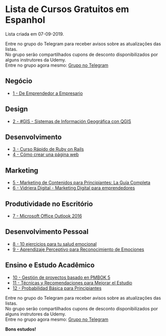 # Lista de Cursos Gratuitos em Espanhol

Lista criada em 07-09-2019.

Entre no grupo do Telegram para receber avisos sobre as atualizações das listas.  
No grupo serão compartilhados cupons de desconto disponibilizados por alguns instrutores da Udemy.  
Entre no grupo agora mesmo: [Grupo no Telegram](http://bit.ly/2UvKbVX)


## Negócio
 - [ 1 - De Emprendedor a Empresario](https://www.udemy.com/course/de-emprendedor-a-empresario/?deal_code=UDEAFFCMC919&ranMID=39197&ranEAID=FYTGsFWqJEA&ranSiteID=FYTGsFWqJEA-8CPJOQ.SQ47yo.gt9Jf6_g&LSNPUBID=FYTGsFWqJEA)


## Design
 - [ 2 - #GIS - Sistemas de Información Geográfica con QGIS](https://www.udemy.com/course/gis-con-qgis-facil/?deal_code=UDEAFFCMC919&ranMID=39197&ranEAID=FYTGsFWqJEA&ranSiteID=FYTGsFWqJEA-8CPJOQ.SQ47yo.gt9Jf6_g&LSNPUBID=FYTGsFWqJEA)


## Desenvolvimento
 - [ 3 - Curso Rápido de Ruby on Rails](https://www.udemy.com/course/curso-rapido-de-ruby-on-rails/?deal_code=UDEAFFCMC919&ranMID=39197&ranEAID=FYTGsFWqJEA&ranSiteID=FYTGsFWqJEA-8CPJOQ.SQ47yo.gt9Jf6_g&LSNPUBID=FYTGsFWqJEA)
 - [ 4 - Cómo crear una página web](https://www.udemy.com/course/como-crear-una-pagina-web-facil/?deal_code=UDEAFFCMC919&ranMID=39197&ranEAID=FYTGsFWqJEA&ranSiteID=FYTGsFWqJEA-8CPJOQ.SQ47yo.gt9Jf6_g&LSNPUBID=FYTGsFWqJEA)


## Marketing
 - [ 5 - Marketing de Contenidos para Principiantes: La Guía Completa](https://www.udemy.com/course/marketing-de-contenidos-para-principiantes-la-guia-completa/?deal_code=UDEAFFCMC919&ranMID=39197&ranEAID=FYTGsFWqJEA&ranSiteID=FYTGsFWqJEA-8CPJOQ.SQ47yo.gt9Jf6_g&LSNPUBID=FYTGsFWqJEA)
 - [ 6 - Vidriera Digital - Marketing Digital para emprendedores](https://www.udemy.com/course/vidriera-digital-marketing-digital-para-emprendedores/?deal_code=UDEAFFCMC919&ranMID=39197&ranEAID=FYTGsFWqJEA&ranSiteID=FYTGsFWqJEA-8CPJOQ.SQ47yo.gt9Jf6_g&LSNPUBID=FYTGsFWqJEA)


## Produtividade no Escritório
 - [ 7 - Microsoft Office Outlook 2016](https://www.udemy.com/course/microsoft-office-outlook-2016-es/?deal_code=UDEAFFCMC919&ranMID=39197&ranEAID=FYTGsFWqJEA&ranSiteID=FYTGsFWqJEA-8CPJOQ.SQ47yo.gt9Jf6_g&LSNPUBID=FYTGsFWqJEA)


## Desenvolvimento Pessoal
 - [ 8 - 10 ejercicios para tu salud emocional](https://www.udemy.com/course/10-ejercicios-para-tu-salud-emocional/?deal_code=UDEAFFCMC919&ranMID=39197&ranEAID=FYTGsFWqJEA&ranSiteID=FYTGsFWqJEA-8CPJOQ.SQ47yo.gt9Jf6_g&LSNPUBID=FYTGsFWqJEA)
 - [ 9 - Aprendizaje Perceptivo para Reconocimiento de Emociones](https://www.udemy.com/course/aprendizaje-perceptivo-para-reconocimiento-de-emociones/?deal_code=UDEAFFCMC919&ranMID=39197&ranEAID=FYTGsFWqJEA&ranSiteID=FYTGsFWqJEA-8CPJOQ.SQ47yo.gt9Jf6_g&LSNPUBID=FYTGsFWqJEA)


## Ensino e Estudo Acadêmico
 - [ 10 - Gestión de proyectos basado en PMBOK 5](https://www.udemy.com/course/preparacion-examen-pmp-pmbok-5ta-edicion/?deal_code=UDEAFFCMC919&ranMID=39197&ranEAID=FYTGsFWqJEA&ranSiteID=FYTGsFWqJEA-8CPJOQ.SQ47yo.gt9Jf6_g&LSNPUBID=FYTGsFWqJEA)
 - [ 11 - Técnicas y Recomendaciones para Mejorar el Estudio](https://www.udemy.com/course/tecnicas-y-recomendaciones-para-mejorar-el-estudio/?deal_code=UDEAFFCMC919&ranMID=39197&ranEAID=FYTGsFWqJEA&ranSiteID=FYTGsFWqJEA-8CPJOQ.SQ47yo.gt9Jf6_g&LSNPUBID=FYTGsFWqJEA)
 - [ 12 - Probabilidad Básica para Principiantes](https://www.udemy.com/course/probabilidad-basica-para-principiantes/?deal_code=UDEAFFCMC919&ranMID=39197&ranEAID=FYTGsFWqJEA&ranSiteID=FYTGsFWqJEA-8CPJOQ.SQ47yo.gt9Jf6_g&LSNPUBID=FYTGsFWqJEA)


Entre no grupo do Telegram para receber avisos sobre as atualizações das listas.  
No grupo serão compartilhados cupons de desconto disponibilizados por alguns instrutores da Udemy.  
Entre no grupo agora mesmo: [Grupo no Telegram](http://bit.ly/2UvKbVX)


**Bons estudos!**
